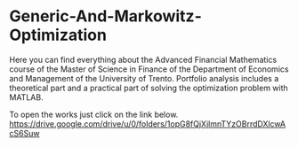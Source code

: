 # Generic-And-Markowitz-Optimization
Here you can find everything about the Advanced Financial Mathematics course of the Master of Science in Finance of the Department of Economics and Management of the University of Trento. Portfolio analysis includes a theoretical part and a practical part of solving the optimization problem with MATLAB.

To open the works just click on the link below.
https://drive.google.com/drive/u/0/folders/1opG8fQjXjlmnTYzOBrrdDXlcwAcS6Suw
